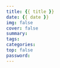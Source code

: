 ```yaml
---
title: {{ title }}
date: {{ date }}
img: false
cover: false
summary:
tags:
categories:
top: false
password:
---
```

